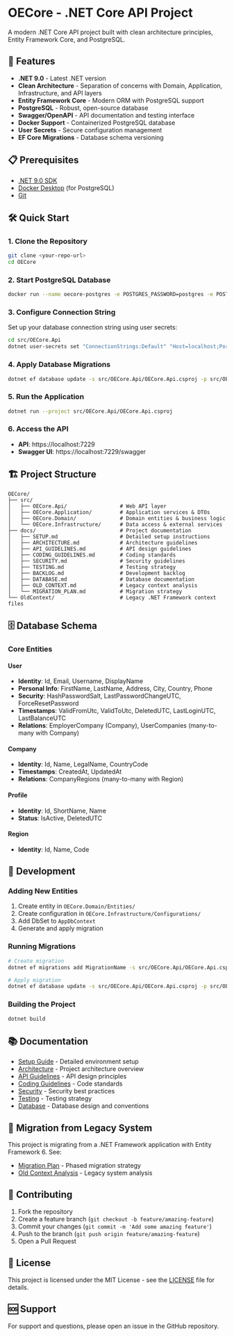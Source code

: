 # OECore - .NET Core API Project

A modern .NET Core API project built with clean architecture principles, Entity Framework Core, and PostgreSQL.

## 🚀 Features

- **.NET 9.0** - Latest .NET version
- **Clean Architecture** - Separation of concerns with Domain, Application, Infrastructure, and API layers
- **Entity Framework Core** - Modern ORM with PostgreSQL support
- **PostgreSQL** - Robust, open-source database
- **Swagger/OpenAPI** - API documentation and testing interface
- **Docker Support** - Containerized PostgreSQL database
- **User Secrets** - Secure configuration management
- **EF Core Migrations** - Database schema versioning

## 📋 Prerequisites

- [.NET 9.0 SDK](https://dotnet.microsoft.com/download/dotnet/9.0)
- [Docker Desktop](https://www.docker.com/products/docker-desktop) (for PostgreSQL)
- [Git](https://git-scm.com/downloads)

## 🛠️ Quick Start

### 1. Clone the Repository
```bash
git clone <your-repo-url>
cd OECore
```

### 2. Start PostgreSQL Database
```bash
docker run --name oecore-postgres -e POSTGRES_PASSWORD=postgres -e POSTGRES_DB=OECoreDev -p 5432:5432 -d postgres:15
```

### 3. Configure Connection String
Set up your database connection string using user secrets:
```bash
cd src/OECore.Api
dotnet user-secrets set "ConnectionStrings:Default" "Host=localhost;Port=5432;Database=OECoreDev;Username=postgres;Password=postgres"
```

### 4. Apply Database Migrations
```bash
dotnet ef database update -s src/OECore.Api/OECore.Api.csproj -p src/OECore.Infrastructure/OECore.Infrastructure.csproj
```

### 5. Run the Application
```bash
dotnet run --project src/OECore.Api/OECore.Api.csproj
```

### 6. Access the API
- **API**: https://localhost:7229
- **Swagger UI**: https://localhost:7229/swagger

## 🏗️ Project Structure

```
OECore/
├── src/
│   ├── OECore.Api/                 # Web API layer
│   ├── OECore.Application/         # Application services & DTOs
│   ├── OECore.Domain/              # Domain entities & business logic
│   └── OECore.Infrastructure/      # Data access & external services
├── docs/                           # Project documentation
│   ├── SETUP.md                    # Detailed setup instructions
│   ├── ARCHITECTURE.md             # Architecture guidelines
│   ├── API_GUIDELINES.md           # API design guidelines
│   ├── CODING_GUIDELINES.md        # Coding standards
│   ├── SECURITY.md                 # Security guidelines
│   ├── TESTING.md                  # Testing strategy
│   ├── BACKLOG.md                  # Development backlog
│   ├── DATABASE.md                 # Database documentation
│   ├── OLD_CONTEXT.md              # Legacy context analysis
│   └── MIGRATION_PLAN.md           # Migration strategy
└── OldContext/                     # Legacy .NET Framework context files
```

## 🗄️ Database Schema

### Core Entities

#### User
- **Identity**: Id, Email, Username, DisplayName
- **Personal Info**: FirstName, LastName, Address, City, Country, Phone
- **Security**: HashPasswordSalt, LastPasswordChangeUTC, ForceResetPassword
- **Timestamps**: ValidFromUtc, ValidToUtc, DeletedUTC, LastLoginUTC, LastBalanceUTC
- **Relations**: EmployerCompany (Company), UserCompanies (many-to-many with Company)

#### Company
- **Identity**: Id, Name, LegalName, CountryCode
- **Timestamps**: CreatedAt, UpdatedAt
- **Relations**: CompanyRegions (many-to-many with Region)

#### Profile
- **Identity**: Id, ShortName, Name
- **Status**: IsActive, DeletedUTC

#### Region
- **Identity**: Id, Name, Code

## 🔧 Development

### Adding New Entities
1. Create entity in `OECore.Domain/Entities/`
2. Create configuration in `OECore.Infrastructure/Configurations/`
3. Add DbSet to `AppDbContext`
4. Generate and apply migration

### Running Migrations
```bash
# Create migration
dotnet ef migrations add MigrationName -s src/OECore.Api/OECore.Api.csproj -p src/OECore.Infrastructure/OECore.Infrastructure.csproj

# Apply migration
dotnet ef database update -s src/OECore.Api/OECore.Api.csproj -p src/OECore.Infrastructure/OECore.Infrastructure.csproj
```

### Building the Project
```bash
dotnet build
```

## 📚 Documentation

- [Setup Guide](docs/SETUP.md) - Detailed environment setup
- [Architecture](docs/ARCHITECTURE.md) - Project architecture overview
- [API Guidelines](docs/API_GUIDELINES.md) - API design principles
- [Coding Guidelines](docs/CODING_GUIDELINES.md) - Code standards
- [Security](docs/SECURITY.md) - Security best practices
- [Testing](docs/TESTING.md) - Testing strategy
- [Database](docs/DATABASE.md) - Database design and conventions

## 🔄 Migration from Legacy System

This project is migrating from a .NET Framework application with Entity Framework 6. See:
- [Migration Plan](docs/MIGRATION_PLAN.md) - Phased migration strategy
- [Old Context Analysis](docs/OLD_CONTEXT.md) - Legacy system analysis

## 🤝 Contributing

1. Fork the repository
2. Create a feature branch (`git checkout -b feature/amazing-feature`)
3. Commit your changes (`git commit -m 'Add some amazing feature'`)
4. Push to the branch (`git push origin feature/amazing-feature`)
5. Open a Pull Request

## 📄 License

This project is licensed under the MIT License - see the [LICENSE](LICENSE) file for details.

## 🆘 Support

For support and questions, please open an issue in the GitHub repository.


